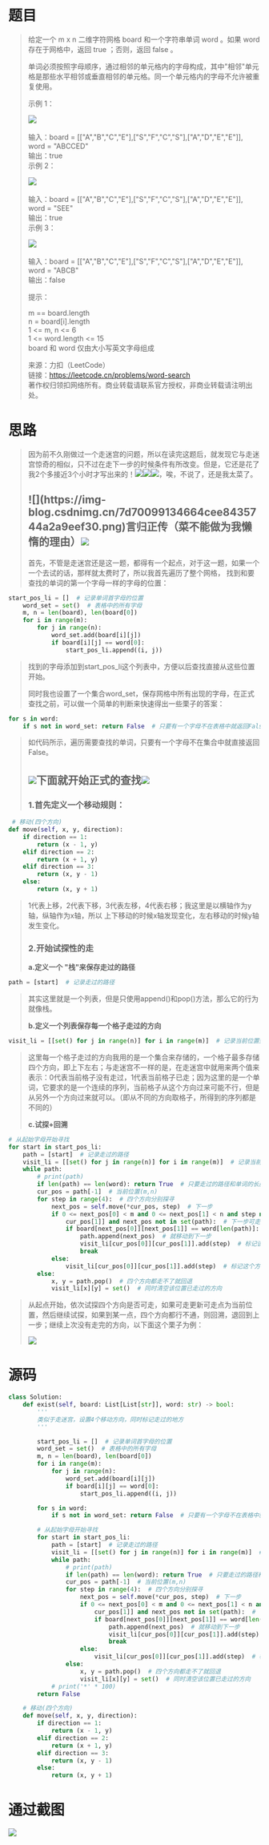 
<BlogInfo id="1259" title="LeetCode之单词搜索(回溯法求解)" author="白日梦想猿" pv=0 read_times=0 pre_cost_time=245 category="leetcode100题" tag_list="['leetcode', '回溯']" create_time="2022.07.02 22:02:58.163857" update_time="2022.07.03 09:29:06" />

#  题目

> 给定一个 m x n 二维字符网格 board 和一个字符串单词 word 。如果 word 存在于网格中，返回 true ；否则，返回 false 。
>
> 单词必须按照字母顺序，通过相邻的单元格内的字母构成，其中"相邻"单元格是那些水平相邻或垂直相邻的单元格。同一个单元格内的字母不允许被重复使用。
>
>  
>
> 示例 1：
>
> ![](https://img-blog.csdnimg.cn/img_convert/6f05cdc17962b27fcac735f719e582fd.jpeg)​
>
>  
>  输入：board = [["A","B","C","E"],["S","F","C","S"],["A","D","E","E"]], word =
> "ABCCED"  
>  输出：true  
>  示例 2：
>
> ![](https://img-blog.csdnimg.cn/img_convert/99e7ebeab84cb840995f6f0b8c14b5da.jpeg)​
>
>  
>  输入：board = [["A","B","C","E"],["S","F","C","S"],["A","D","E","E"]], word =
> "SEE"  
>  输出：true  
>  示例 3：
>
> ![](https://img-blog.csdnimg.cn/img_convert/0947a14a622bf47fe121de1a82901960.jpeg)​
>
>  
>  输入：board = [["A","B","C","E"],["S","F","C","S"],["A","D","E","E"]], word =
> "ABCB"  
>  输出：false  
>  
>
> 提示：
>
> m == board.length  
>  n = board[i].length  
>  1 <= m, n <= 6  
>  1 <= word.length <= 15  
>  board 和 word 仅由大小写英文字母组成
>
> 来源：力扣（LeetCode）  
>  链接：https://leetcode.cn/problems/word-search  
>  著作权归领扣网络所有。商业转载请联系官方授权，非商业转载请注明出处。

# 思路

>
> 因为前不久刚做过一个走迷宫的问题，所以在读完这题后，就发现它与走迷宫惊奇的相似，只不过在走下一步的时候条件有所改变。但是，它还是花了我2个多接近3个小时才写出来的！![](https://img-blog.csdnimg.cn/ba2447233bf8426fb4f91b38afb76ffe.gif)![](https://img-blog.csdnimg.cn/ba2447233bf8426fb4f91b38afb76ffe.gif)![](https://img-blog.csdnimg.cn/ba2447233bf8426fb4f91b38afb76ffe.gif)，唉，不说了，还是我太菜了。
>
>  
>
> ## ![](https://img- blog.csdnimg.cn/7d70099134664cee8435744a2a9eef30.png)**言归正传**（菜不能做为我懒惰的理由）![](https://img-blog.csdnimg.cn/75a8049b6863417aa03462617febad0a.png)
>
> 首先，不管是走迷宫还是这一题，都得有一个起点，对于这一题，如果一个一个去试的话，那样就太费时了，所以我首先遍历了整个网格，
> 找到和要查找的单词的第一个字母一样的字母的位置：
>

```python
start_pos_li = []  # 记录单词首字母的位置
    word_set = set()  # 表格中的所有字母
    m, n = len(board), len(board[0])
    for i in range(m):
        for j in range(n):
            word_set.add(board[i][j])
            if board[i][j] == word[0]:
                start_pos_li.append((i, j))
```

>
> 找到的字母添加到start_pos_li这个列表中，方便以后查找直接从这些位置开始。
>
> 同时我也设置了一个集合word_set，保存网格中所有出现的字母，在正式查找之前，可以做一个简单的判断来快速得出一些栗子的答案：
>

```python
for s in word:
    if s not in word_set: return False  # 只要有一个字母不在表格中就返回False
```

>
> 如代码所示，遍历需要查找的单词，只要有一个字母不在集合中就直接返回False。
>
>  
>
> ## ![](https://img-blog.csdnimg.cn/b62a573e50b44eb1a186a83b7e1576f4.png)**下面就开始正式的查找**![](https://img-blog.csdnimg.cn/ee75e2738120419ab93009874b253731.png)
>
> ###  1.首先定义一个移动规则：
>

```python
 # 移动(四个方向)
def move(self, x, y, direction):
    if direction == 1:
        return (x - 1, y)
    elif direction == 2:
        return (x + 1, y)
    elif direction == 3:
        return (x, y - 1)
    else:
        return (x, y + 1)
```

>
> 1代表上移，2代表下移，3代表左移，4代表右移；我这里是以横轴作为y轴，纵轴作为x轴，所以 上下移动的时候x轴发现变化，左右移动的时候y轴发生变化。
>
> ### 2.开始试探性的走
>
> **a.定义一个 "栈"来保存走过的路径**
>
```python
path = [start]  # 记录走过的路径
```
>
> 其实这里就是一个列表，但是只使用append()和pop()方法，那么它的行为就像栈。
>
> **b.定义一个列表保存每一个格子走过的方向**
>
```python
visit_li = [[set() for j in range(n)] for i in range(m)]  # 记录当前位置到下一步走过的方向
```

>
>
> 这里每一个格子走过的方向我用的是一个集合来存储的，一个格子最多存储四个方向，即上下左右；与走迷宫不一样的是，在走迷宫中就用来两个值来表示：0代表当前格子没有走过，1代表当前格子已走；因为这里的是一个单词，它要求的是一个连续的序列，当前格子从这个方向过来可能不行，但是从另外一个方向过来就可以。（即从不同的方向取格子，所得到的序列都是不同的）
>
> **c.试探+回溯**
>
```python
# 从起始字母开始寻找
for start in start_pos_li:
    path = [start]  # 记录走过的路径
    visit_li = [[set() for j in range(n)] for i in range(m)]  # 记录当前位置到下一步走过的方向
    while path:
        # print(path)
        if len(path) == len(word): return True  # 只要走过的路径和单词的长度相同就说明走完了
        cur_pos = path[-1]  # 当前位置(m,n)
        for step in range(4):  # 四个方向分别探寻
            next_pos = self.move(*cur_pos, step)  # 下一步
            if 0 <= next_pos[0] < m and 0 <= next_pos[1] < n and step not in visit_li[cur_pos[0]][
                cur_pos[1]] and next_pos not in set(path):  # 下一步可走且没有走过
                if board[next_pos[0]][next_pos[1]] == word[len(path)]:  # 下一步位置的字母和需要的字母相同
                    path.append(next_pos)  # 就移动到下一步
                    visit_li[cur_pos[0]][cur_pos[1]].add(step)  # 标记该位置已走过
                    break
            else:
                visit_li[cur_pos[0]][cur_pos[1]].add(step)  # 标记这个方向走不通
        else:
            x, y = path.pop()  # 四个方向都走不了就回退
            visit_li[x][y] = set()  # 同时清空该位置已走过的方向
```

>
>
> 从起点开始，依次试探四个方向是否可走，如果可走更新可走点为当前位置，然后继续试探，如果到某一点，四个方向都行不通，则回溯，退回到上一步；继续上次没有走完的方向，以下面这个栗子为例：
>
> ![](../media/image/2022/07/02/image-20220702220243-2.png)
>
>  
# 源码

```python
class Solution:
    def exist(self, board: List[List[str]], word: str) -> bool:
        '''
        类似于走迷宫，设置4个移动方向，同时标记走过的地方
        '''

        start_pos_li = []  # 记录单词首字母的位置
        word_set = set()  # 表格中的所有字母
        m, n = len(board), len(board[0])
        for i in range(m):
            for j in range(n):
                word_set.add(board[i][j])
                if board[i][j] == word[0]:
                    start_pos_li.append((i, j))

        for s in word:
            if s not in word_set: return False  # 只要有一个字母不在表格中就返回False

        # 从起始字母开始寻找
        for start in start_pos_li:
            path = [start]  # 记录走过的路径
            visit_li = [[set() for j in range(n)] for i in range(m)]  # 记录当前位置到下一步走过的方向
            while path:
                # print(path)
                if len(path) == len(word): return True  # 只要走过的路径和单词的长度相同就说明走完了
                cur_pos = path[-1]  # 当前位置(m,n)
                for step in range(4):  # 四个方向分别探寻
                    next_pos = self.move(*cur_pos, step)  # 下一步
                    if 0 <= next_pos[0] < m and 0 <= next_pos[1] < n and step not in visit_li[cur_pos[0]][
                        cur_pos[1]] and next_pos not in set(path):  # 下一步可走且没有走过
                        if board[next_pos[0]][next_pos[1]] == word[len(path)]:  # 下一步位置的字母和需要的字母相同
                            path.append(next_pos)  # 就移动到下一步
                            visit_li[cur_pos[0]][cur_pos[1]].add(step)  # 标记该位置已走过
                            break
                    else:
                        visit_li[cur_pos[0]][cur_pos[1]].add(step)  # 标记这个方向走不通
                else:
                    x, y = path.pop()  # 四个方向都走不了就回退
                    visit_li[x][y] = set()  # 同时清空该位置已走过的方向
            # print('*' * 100)
        return False

    # 移动(四个方向)
    def move(self, x, y, direction):
        if direction == 1:
            return (x - 1, y)
        elif direction == 2:
            return (x + 1, y)
        elif direction == 3:
            return (x, y - 1)
        else:
            return (x, y + 1)
```

# 通过截图

![](https://img-blog.csdnimg.cn/0d6727686aed4977a583750611d2f2ff.png)


























